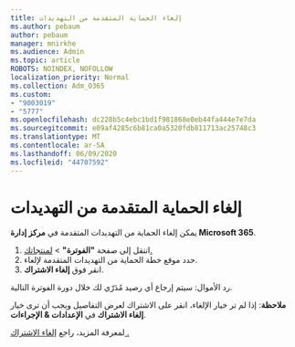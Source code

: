 ```yaml
---
title: إلغاء الحماية المتقدمة من التهديدات
ms.author: pebaum
author: pebaum
manager: mnirkhe
ms.audience: Admin
ms.topic: article
ROBOTS: NOINDEX, NOFOLLOW
localization_priority: Normal
ms.collection: Adm_O365
ms.custom:
- "9003019"
- "5777"
ms.openlocfilehash: dc228b5c4ebc1bd1f981868e0eb44fa444e7e7da
ms.sourcegitcommit: e09af4285c6b81ca0a5320fdb811713ac25748c3
ms.translationtype: MT
ms.contentlocale: ar-SA
ms.lasthandoff: 06/09/2020
ms.locfileid: "44707592"
---
```

# <a name="cancel-advanced-threat-protection"></a>إلغاء الحماية المتقدمة من التهديدات

يمكن إلغاء الحماية من التهديدات المتقدمة في **مركز إدارة Microsoft 365**.

1. انتقل إلى صفحة **"الفوترة"**  >  [لمنتجاتك.](https://go.microsoft.com/fwlink/p/?linkid=842054)
2. حدد موقع خطة الحماية من التهديدات المتقدمة لإلغاء.
3. انقر فوق **إلغاء الاشتراك**.

رد الأموال: سيتم إرجاع أي رصيد مُدَرّي لك خلال دورة الفوترة التالية.

**ملاحظة**: إذا لم تر خيار الإلغاء، انقر على الاشتراك لعرض التفاصيل ويجب أن ترى خيار **إلغاء الاشتراك** في **الإعدادات & الإجراءات**.

لمعرفة المزيد، راجع [إلغاء الاشتراك .](https://docs.microsoft.com/microsoft-365/commerce/subscriptions/cancel-your-subscription)
